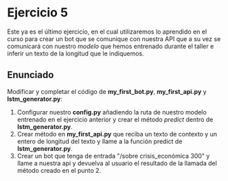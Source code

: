 # Ejercicio 5
Este ya es el último ejercicio, en el cual utilizaremos lo aprendido en el curso para crear un bot que se comunique con nuestra API que a su vez se comunicará con nuestro *modelo* que hemos entrenado durante el taller e inferir un texto de la longitud que le indiquemos.

## Enunciado
Modificar y completar el código de **my_first_bot.py**, **my_first_api.py** y **lstm_generator.py**:

1. Configurar nuestro **config.py** añadiendo la ruta de nuestro modelo entrenado en el ejercicio anterior y crear el método *predict* dentro de **lstm_generator.py**.
2. Crear método en **my_first_api.py** que reciba un texto de contexto y un entero de longitud del texto y llame a la función predict de **lstm_generator.py**.
3. Crear un bot que tenga de entrada "/sobre crisis_económica 300" y llame a nuestra api y devuelva al usuario el resultado de la llamada del método creado en el punto 2.